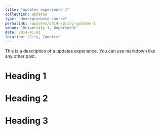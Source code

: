 ```yaml
---
title: "updates experience 1"
collection: updates
type: "Undergraduate course"
permalink: /updates/2014-spring-updates-1
venue: "University 1, Department"
date: 2014-01-01
location: "City, Country"
---
```


This is a description of a updates experience. You can use markdown like any other post.

Heading 1
======

Heading 2
======

Heading 3
======